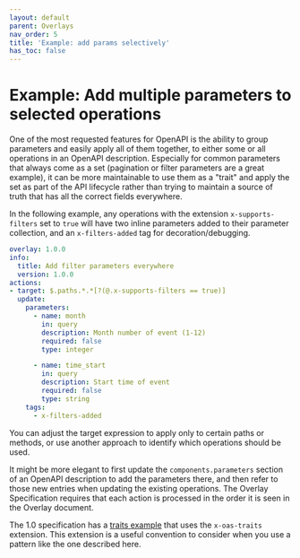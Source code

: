 ```yaml
---
layout: default
parent: Overlays
nav_order: 5
title: 'Example: add params selectively'
has_toc: false
---
```


# Example: Add multiple parameters to selected operations

One of the most requested features for OpenAPI is the ability to group parameters and easily apply all of them together, to either some or all operations in an OpenAPI description.
Especially for common parameters that always come as a set (pagination or filter parameters are a great example), it can be more maintainable to use them as a "trait" and apply the set as part of the API lifecycle rather than trying to maintain a source of truth that has all the correct fields everywhere.

In the following example, any operations with the extension `x-supports-filters` set to `true` will have two inline parameters added to their parameter collection, and an `x-filters-added` tag for decoration/debugging.

```yaml
overlay: 1.0.0
info:
  title: Add filter parameters everywhere
  version: 1.0.0
actions:
- target: $.paths.*.*[?(@.x-supports-filters == true)]
  update:
    parameters:
      - name: month
        in: query
        description: Month number of event (1-12)
        required: false
        type: integer

      - name: time_start
        in: query
        description: Start time of event
        required: false
        type: string
    tags:
      - x-filters-added
```

You can adjust the target expression to apply only to certain paths or methods, or use another approach to identify which operations should be used.

It might be more elegant to first update the `components.parameters` section of an OpenAPI description to add the parameters there, and then refer to those new entries when updating the existing operations.
The Overlay Specification requires that each action is processed in the order it is seen in the Overlay document.

The 1.0 specification has a [traits example](https://spec.openapis.org/overlay/v1.0.0.html#traits-example) that uses the `x-oas-traits` extension.
This extension is a useful convention to consider when you use a pattern like the one described here.
